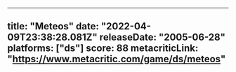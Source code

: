 
---
title: "Meteos"
date: "2022-04-09T23:38:28.081Z"
releaseDate: "2005-06-28"
platforms: ["ds"]
score: 88
metacriticLink: "https://www.metacritic.com/game/ds/meteos"
---
